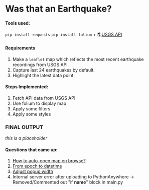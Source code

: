 # Was that an Earthquake?

#### Tools used:
`pip install requests` `pip install folium` + 🌎[USGS API](https://earthquake.usgs.gov/fdsnws/event/1/)

#### Requirements

1. Make a `leaflet` map which reflects the most recent earthquake recordings from USGS API
2. Capture last 24 earthquakes by default.
3. Highlight the latest data point.

#### Steps Implemented:

1. Fetch API data from USGS API
2. Use folium to display map
3. Apply some filters
4. Apply some styles

### FINAL OUTPUT
*this is a placeholder*

#### Questions that came up:
1. [How to auto-open map on browse?](https://stackoverflow.com/questions/61099551/folium-map-issue-in-pycharm)
2. [From epoch to datetime](https://www.geeksforgeeks.org/python/convert-epoch-time-to-date-time-in-python/)
3. [Adjust popup width](https://stackoverflow.com/questions/63152298/updating-folium-changed-the-popup-box-width)
4. Internal server error after uploading to PythonAnywhere -> Removed/Commented out "if __name__" block in main.py

